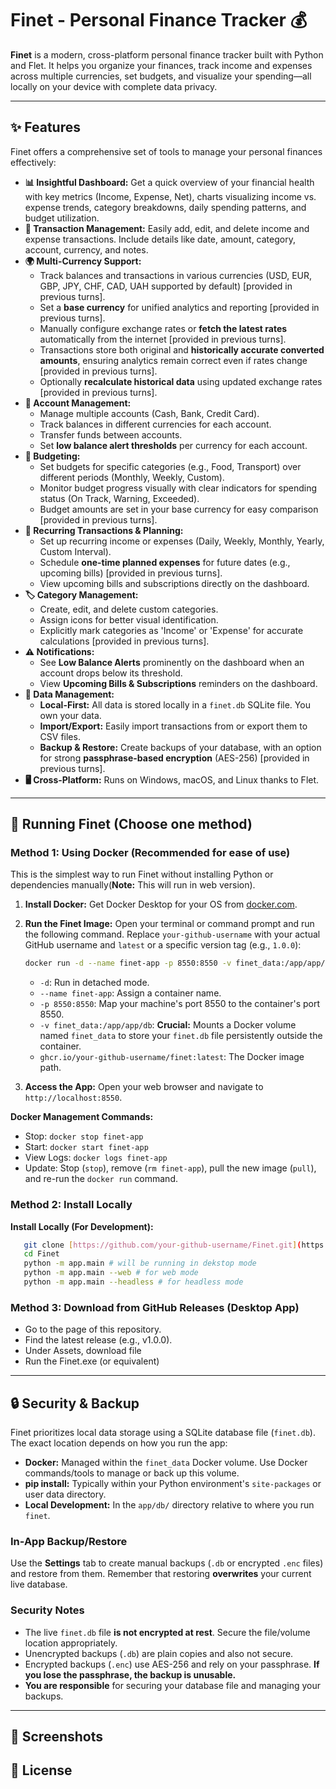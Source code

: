 # Finet - Personal Finance Tracker 💰

**Finet** is a modern, cross-platform personal finance tracker built with Python and Flet. It helps you organize your finances, track income and expenses across multiple currencies, set budgets, and visualize your spending—all locally on your device with complete data privacy.

---

## ✨ Features

Finet offers a comprehensive set of tools to manage your personal finances effectively:

* **📊 Insightful Dashboard:** Get a quick overview of your financial health with key metrics (Income, Expense, Net), charts visualizing income vs. expense trends, category breakdowns, daily spending patterns, and budget utilization.
* **💸 Transaction Management:** Easily add, edit, and delete income and expense transactions. Include details like date, amount, category, account, currency, and notes.
* **🌍 Multi-Currency Support:**
  * Track balances and transactions in various currencies (USD, EUR, GBP, JPY, CHF, CAD, UAH supported by default) [provided in previous turns].
  * Set a **base currency** for unified analytics and reporting [provided in previous turns].
  * Manually configure exchange rates or **fetch the latest rates** automatically from the internet [provided in previous turns].
  * Transactions store both original and **historically accurate converted amounts**, ensuring analytics remain correct even if rates change [provided in previous turns].
  * Optionally **recalculate historical data** using updated exchange rates [provided in previous turns].
* **🏦 Account Management:**
  * Manage multiple accounts (Cash, Bank, Credit Card).
  * Track balances in different currencies for each account.
  * Transfer funds between accounts.
  * Set **low balance alert thresholds** per currency for each account.
* **🎯 Budgeting:**
  * Set budgets for specific categories (e.g., Food, Transport) over different periods (Monthly, Weekly, Custom).
  * Monitor budget progress visually with clear indicators for spending status (On Track, Warning, Exceeded).
  * Budget amounts are set in your base currency for easy comparison [provided in previous turns].
* **🔄 Recurring Transactions & Planning:**
  * Set up recurring income or expenses (Daily, Weekly, Monthly, Yearly, Custom Interval).
  * Schedule **one-time planned expenses** for future dates (e.g., upcoming bills) [provided in previous turns].
  * View upcoming bills and subscriptions directly on the dashboard.
* **🏷️ Category Management:**
  * Create, edit, and delete custom categories.
  * Assign icons for better visual identification.
  * Explicitly mark categories as 'Income' or 'Expense' for accurate calculations [provided in previous turns].
* **⚠️ Notifications:**
  * See **Low Balance Alerts** prominently on the dashboard when an account drops below its threshold.
  * View **Upcoming Bills & Subscriptions** reminders on the dashboard.
* **💾 Data Management:**
  * **Local-First:** All data is stored locally in a `finet.db` SQLite file. You own your data.
  * **Import/Export:** Easily import transactions from or export them to CSV files.
  * **Backup & Restore:** Create backups of your database, with an option for strong **passphrase-based encryption** (AES-256) [provided in previous turns].
* **🖥️ Cross-Platform:** Runs on Windows, macOS, and Linux thanks to Flet.

---

## 🚀 Running Finet (Choose one method)

### Method 1: Using Docker (Recommended for ease of use)

This is the simplest way to run Finet without installing Python or dependencies manually(**Note:** This will run in web version).

1. **Install Docker:** Get Docker Desktop for your OS from [docker.com](https://www.docker.com/products/docker-desktop/).
2. **Run the Finet Image:** Open your terminal or command prompt and run the following command. Replace `your-github-username` with your actual GitHub username and `latest` or a specific version tag (e.g., `1.0.0`):

    ```bash
    docker run -d --name finet-app -p 8550:8550 -v finet_data:/app/app/db ghcr.io/your-github-username/finet:latest
    ```

    * `-d`: Run in detached mode.
    * `--name finet-app`: Assign a container name.
    * `-p 8550:8550`: Map your machine's port 8550 to the container's port 8550.
    * `-v finet_data:/app/app/db`: **Crucial:** Mounts a Docker volume named `finet_data` to store your `finet.db` file persistently outside the container.
    * `ghcr.io/your-github-username/finet:latest`: The Docker image path.

3. **Access the App:** Open your web browser and navigate to `http://localhost:8550`.

**Docker Management Commands:**

* Stop: `docker stop finet-app`
* Start: `docker start finet-app`
* View Logs: `docker logs finet-app`
* Update: Stop (`stop`), remove (`rm finet-app`), pull the new image (`pull`), and re-run the `docker run` command.

### Method 2: Install Locally

**Install Locally (For Development):**

 ```bash
    git clone [https://github.com/your-github-username/Finet.git](https://github.com/your-github-username/Finet.git)
    cd Finet
    python -m app.main # will be running in dekstop mode
    python -m app.main --web # for web mode
    python -m app.main --headless # for headless mode
   ```

### Method 3: Download from GitHub Releases (Desktop App)

* Go to the page of this repository.
* Find the latest release (e.g., v1.0.0).
* Under Assets, download file
* Run the Finet.exe (or equivalent)

---

## 🔒 Security & Backup

Finet prioritizes local data storage using a SQLite database file (`finet.db`). The exact location depends on how you run the app:

* **Docker:** Managed within the `finet_data` Docker volume. Use Docker commands/tools to manage or back up this volume.
* **pip install:** Typically within your Python environment's `site-packages` or user data directory.
* **Local Development:** In the `app/db/` directory relative to where you run `finet`.

### In-App Backup/Restore

Use the **Settings** tab to create manual backups (`.db` or encrypted `.enc` files) and restore from them. Remember that restoring **overwrites** your current live database.

### Security Notes

* The live `finet.db` file **is not encrypted at rest**. Secure the file/volume location appropriately.
* Unencrypted backups (`.db`) are plain copies and also not secure.
* Encrypted backups (`.enc`) use AES-256 and rely on your passphrase. **If you lose the passphrase, the backup is unusable.**
* **You are responsible** for securing your database file and managing your backups.

---

## 📸 Screenshots

## 📄 License

